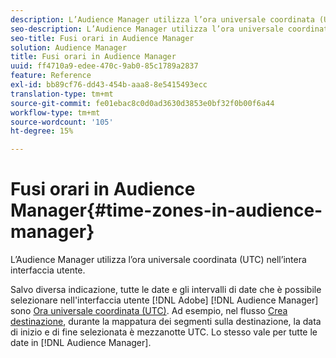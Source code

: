 ```yaml
---
description: L’Audience Manager utilizza l’ora universale coordinata (UTC) nell’intera interfaccia utente.
seo-description: L’Audience Manager utilizza l’ora universale coordinata (UTC) nell’intera interfaccia utente.
seo-title: Fusi orari in Audience Manager
solution: Audience Manager
title: Fusi orari in Audience Manager
uuid: ff4710a9-edee-470c-9ab0-85c1789a2837
feature: Reference
exl-id: bb89cf76-dd43-454b-aaa8-8e5415493ecc
translation-type: tm+mt
source-git-commit: fe01ebac8c0d0ad3630d3853e0bf32f0b00f6a44
workflow-type: tm+mt
source-wordcount: '105'
ht-degree: 15%

---
```


# Fusi orari in Audience Manager{#time-zones-in-audience-manager}

L’Audience Manager utilizza l’ora universale coordinata (UTC) nell’intera interfaccia utente.

Salvo diversa indicazione, tutte le date e gli intervalli di date che è possibile selezionare nell&#39;interfaccia utente [!DNL Adobe] [!DNL Audience Manager] sono [Ora universale coordinata (UTC)](https://www.timeanddate.com/worldclock/timezone/utc). Ad esempio, nel flusso [Crea destinazione](../features/destinations/create-cookie-destination.md#segments-mapping), durante la mappatura dei segmenti sulla destinazione, la data di inizio e di fine selezionata è mezzanotte UTC. Lo stesso vale per tutte le date in [!DNL Audience Manager].
